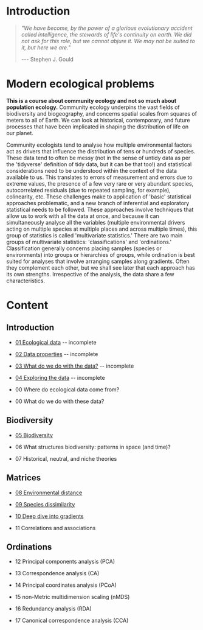# Introduction

> *"We have become, by the power of a glorious evolutionary accident called intelligence, the stewards of life's continuity on earth. We did not ask for this role, but we cannot abjure it. We may not be suited to it, but here we are."*
>
> --- Stephen J. Gould

# Modern ecological problems

**This is a course about community ecology and not so much about population ecology.** Community ecology underpins the vast fields of biodiversity and biogeography, and concerns spatial scales from squares of meters to all of Earth. We can look at historical, contemporary, and future processes that have been implicated in shaping the distribution of life on our planet.

Community ecologists tend to analyse how multiple environmental factors act as drivers that influence the distribution of tens or hundreds of species. These data tend to often be messy (not in the sense of untidy data as per the 'tidyverse' definition of tidy data, but it can be that too!) and statistical considerations need to be understood within the context of the data available to us. This translates to errors of measurement and errors due to extreme values, the presence of a few very rare or very abundant species, autocorrelated residuals (due to repeated sampling, for example), colinearity, etc. These challenges make to application of 'basic' statistical approaches problematic, and a new branch of inferential and exploratory statistical needs to be followed. These approaches involve techniques that allow us to work with all the data at once, and because it can simultaneously analyse all the variables (multiple environmental drivers acting on multiple species at multiple places and across multiple times), this group of statistics is called 'multivariate statistics.' There are two main groups of multivariate statistics: 'classifications' and 'ordinations.' Classification generally concerns placing samples (species or environments) into groups or hierarchies of groups, while ordination is best suited for analyses that involve arranging samples along gradients. Often they complement each other, but we shall see later that each approach has its own strengths. Irrespective of the analysis, the data share a few characteristics.

# Content

## Introduction

-   [01 Ecological data](https://nbviewer.jupyter.org/github/ajsmit/Quantitative_Ecology/blob/main/jupyter_lab/01-ecological_data.ipynb) -- incomplete

-   [02 Data properties](https://nbviewer.jupyter.org/github/ajsmit/Quantitative_Ecology/blob/main/jupyter_lab/02-data_properties.ipynb) -- incomplete

-   [03 What do we do with the data?](https://nbviewer.jupyter.org/github/ajsmit/Quantitative_Ecology/blob/main/jupyter_lab/03-doing_data.ipynb) -- incomplete

-   [04 Exploring the data](https://nbviewer.jupyter.org/github/ajsmit/Quantitative_Ecology/blob/main/jupyter_lab/04-exploring_data.ipynb) -- incomplete

-   00 Where do ecological data come from?

-   00 What do we do with these data?

## Biodiversity

-   [05 Biodiversity](https://github.com/ajsmit/Quantitative_Ecology/blob/main/jupyter_lab/05-biodiversity.ipynb)

-   06 What structures biodiversity: patterns in space (and time)?

-   07 Historical, neutral, and niche theories

## Matrices

-   [08 Environmental distance](https://github.com/ajsmit/Quantitative_Ecology/blob/main/jupyter_lab/08-environmental_distance.ipynb)

-   [09 Species dissimilarity](https://github.com/ajsmit/Quantitative_Ecology/blob/main/jupyter_lab/09-species_dissimilarity.ipynb)

-   [10 Deep dive into gradients](https://github.com/ajsmit/Quantitative_Ecology/blob/main/jupyter_lab/10-deep_dive_into_gradients.ipynb)

-   11 Correlations and associations

## Ordinations

-   12 Principal components analysis (PCA)

-   13 Correspondence analysis (CA)

-   14 Principal coordinates analysis (PCoA)

-   15 non-Metric multidimension scaling (nMDS)

-   16 Redundancy analysis (RDA)

-   17 Canonical correspondence analysis (CCA)
